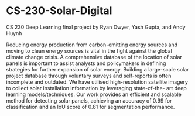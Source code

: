 # CS-230-Solar-Digital
CS 230 Deep Learning final project by Ryan Dwyer, Yash Gupta, and Andy Huynh

Reducing energy production from carbon-emitting energy sources and moving to
clean energy sources is vital in the fight against the global climate change crisis.
A comprehensive database of the location of solar panels is important to assist
analysts and policymakers in defining strategies for further expansion of solar
energy. Building a large-scale solar project database through voluntary surveys
and self-reports is often incomplete and outdated. We have utilised high-resolution
satellite imagery to collect solar installation information by leveraging state-of-the-
art deep learning models/techniques. Our work provides an efficient and scalable
method for detecting solar panels, achieving an accuracy of 0.99 for classification
and an IoU score of 0.81 for segmentation performance.
